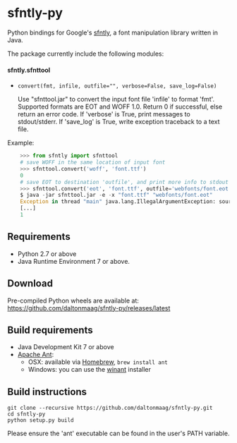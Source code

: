 # sfntly-py

Python bindings for Google's [sfntly](https://code.google.com/p/sfntly), a font manipulation library written in Java.

The package currently include the following modules:

#### sfntly.sfnttool

* `convert(fmt, infile, outfile="", verbose=False, save_log=False)`

    Use "sfnttool.jar" to convert the input font file 'infile' to format 'fmt'. Supported formats are EOT and WOFF 1.0.
    Return 0 if successful, else return an error code.
    If 'verbose' is True, print messages to stdout/stderr.
    If 'save_log' is True, write exception traceback to a text file.

Example:

```python
    >>> from sfntly import sfnttool
    # save WOFF in the same location of input font
    >>> sfnttool.convert('woff', 'font.ttf')
    0
    # save EOT to destination 'outfile', and print more info to stdout
    >>> sfnttool.convert('eot', 'font.ttf', outfile='webfonts/font.eot', verbose=True)
    $ java -jar sfnttool.jar -e -x "font.ttf" "webfonts/font.eot"
    Exception in thread "main" java.lang.IllegalArgumentException: source table must not be null
    [...]
    1
```

## Requirements

- Python 2.7 or above
- Java Runtime Environment 7 or above.

## Download

Pre-compiled Python wheels are available at:
<https://github.com/daltonmaag/sfntly-py/releases/latest>

## Build requirements

- Java Development Kit 7 or above
- [Apache Ant](http://ant.apache.org/):
	- OSX: available via [Homebrew](http://brew.sh/), `brew install ant`
	- Windows: you can use the [winant](https://code.google.com/p/winant/) installer

## Build instructions

    git clone --recursive https://github.com/daltonmaag/sfntly-py.git
    cd sfntly-py
    python setup.py build

Please ensure the 'ant' executable can be found in the user's PATH variable.
